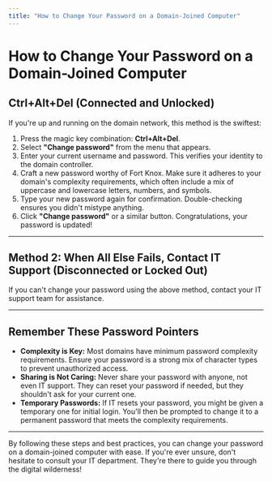```yaml
---
title: "How to Change Your Password on a Domain-Joined Computer"
---
```


# How to Change Your Password on a Domain-Joined Computer

## Ctrl+Alt+Del (Connected and Unlocked)

If you're up and running on the domain network, this method is the swiftest:

1. Press the magic key combination: **Ctrl+Alt+Del**.  
2. Select **"Change password"** from the menu that appears.  
3. Enter your current username and password. This verifies your identity to the domain controller.  
4. Craft a new password worthy of Fort Knox. Make sure it adheres to your domain's complexity requirements, which often include a mix of uppercase and lowercase letters, numbers, and symbols.  
5. Type your new password again for confirmation. Double-checking ensures you didn't mistype anything.  
6. Click **"Change password"** or a similar button. Congratulations, your password is updated!  

---

## Method 2: When All Else Fails, Contact IT Support (Disconnected or Locked Out)

If you can't change your password using the above method, contact your IT support team for assistance.

---

## Remember These Password Pointers

- **Complexity is Key:** Most domains have minimum password complexity requirements. Ensure your password is a strong mix of character types to prevent unauthorized access.  
- **Sharing is Not Caring:** Never share your password with anyone, not even IT support. They can reset your password if needed, but they shouldn't ask for your current one.  
- **Temporary Passwords:** If IT resets your password, you might be given a temporary one for initial login. You'll then be prompted to change it to a permanent password that meets the complexity requirements.  

---

By following these steps and best practices, you can change your password on a domain-joined computer with ease. If you're ever unsure, don't hesitate to consult your IT department. They're there to guide you through the digital wilderness!
